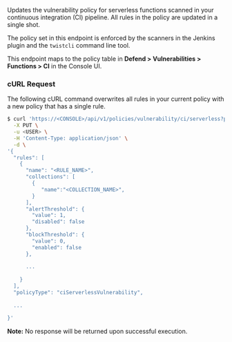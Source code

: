 Updates the vulnerability policy for serverless functions scanned in your continuous integration (CI) pipeline.
All rules in the policy are updated in a single shot.

The policy set in this endpoint is enforced by the scanners in the Jenkins plugin and the `twistcli` command line tool.

This endpoint maps to the policy table in **Defend > Vulnerabilities > Functions > CI** in the Console UI.


### cURL Request

The following cURL command overwrites all rules in your current policy with a new policy that has a single rule.

```bash
$ curl 'https://<CONSOLE>/api/v1/policies/vulnerability/ci/serverless?project=<PROJECT_NAME>' \
  -X PUT \
  -u <USER> \
  -H 'Content-Type: application/json' \
  -d \
'{
  "rules": [
    {
      "name": "<RULE_NAME>",
      "collections": [
        {
           "name":"<COLLECTION_NAME>",
        }
      ],
      "alertThreshold": {
        "value": 1,
        "disabled": false
      },
      "blockThreshold": {
        "value": 0,
        "enabled": false
      },
      
      ...
      
    }
  ],
  "policyType": "ciServerlessVulnerability",
  
  ...
  
}'
```

**Note:** No response will be returned upon successful execution.
